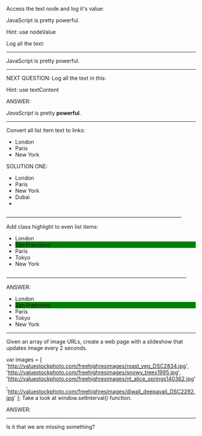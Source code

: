 

Access the text node and log it's value:

<div>
  <p>JavaScript is pretty powerful.</p>
</div>
Hint: use nodeValue

Log all the text:
_______________________________________________________________

<!DOCTYPE html>
<html>
<head>
  <meta charset="utf-8">
  <title>JS Bin</title>
  <style>
    .highlight {
      background-color: yellow;
    }
  </style>
  <script>
    setTimeout(function () {
      
     var x = document.getElementsByTagName("p")[0];
    textvalue = x.firstChild.nodeValue;
    console.log(textvalue);
      
    }, 0);
  </script>
</head>
<body>
  <div><p>JavaScript is pretty powerful.</p>
</body>
</html>

_________________________________________________________________________

NEXT QUESTION:
Log all the text in this:


Hint: use textContent

ANSWER:
<!DOCTYPE html>
<html>
<head>
  <meta charset="utf-8">
  <title>JS Bin</title>
  <style>
    .first {
      background-color: yellow;
    }
  </style>
  <script>
     setTimeout(function () {
    var c = document.querySelector("p").textContent;
  
    console.log(c);
   
      }, 0);
  </script>
</head>
<body>
  <div>
  <p><em>JavaScript</em> is pretty <strong>powerful</strong>.</p>
</div>
</body>
</html>



___________________________________________________________________________

Convert all list item text to links:

<ul>
  <li>London</li>
  <li>Paris</li>
  <li>New York</li>
</ul>

SOLUTION ONE:
<!DOCTYPE html>
<html>
<head>
  <meta charset="utf-8">
  <title>JS Bin</title>
  <style>
    .first {
      background-color: yellow;
    }
   
     
      }
    }
  </style>
  <script>
    setTimeout(function () {
     
      var frag = document.createDocumentFragment(); 
      var wantedElements = document.getElementsByTagName("li");
      console.log(wantedElements.length);   
      
      for (x=0;x<wantedElements.length;x++){    
        
          var aTag = document.createElement('a');      //create an a tag
          var aTaglink=document.createTextNode(wantedElements[x].outerText);
       //   aTag.appendChild(aTaglink);          //add the text to the tag
          aTag.href="wantedElements[x].outerText";  //add the ref to the tag
          frag.appendChild(aTag);           //add tag to new fragment
         console.log(wantedElements[x].outerText);
        // document.getElementsByTagName('li')[x].parentNode.removeChild;
         document.getElementsByTagName('li')[x].appendChild(frag);
         
      
      }
      
       
    }, 0);
  </script>
</head>
<body>
  <ul>
  <li>London</li>
  <li>Paris</li>
    <li>New York</li>
    <li>Dubai<li>
</ul>
</body>
</html>
_________________________________________________________________________

Add class highlight to even list items:

<ul>
  <li class="based-in">London</li>
  <li class="visited">San Francisco</li>
  <li>Paris</li>
  <li>Tokyo</li>
  <li class="going-to">New York</li>
</ul>
___________________________________________________________________________

ANSWER:

<!DOCTYPE html>
<html>
<head>
  <meta charset="utf-8">
  <title>JS Bin</title>
  <style>
  .first {
    background-color: yellow;}
   .visited{
      background-color:green;
    }
    
  </style>
  <script>
    setTimeout(function () {
     
     var highElements = document.getElementsByTagName("li");
      console.log(highElements.length);   
       
      for (var x=0;x<highElements.length;x++){
        if (x % 2===1){
          console.log(x);
          highElements[x].setAttribute("class","first");
        }
      }
      
    }, 0);
  </script>
</head>
<body>
<ul>
  <li >London</li>
  <li class="visited">San Francisco</li>
  <li>Paris</li>
  <li>Tokyo</li>
  <li >New York</li>
</ul>
</body>
</html>

__________________________________________________________________

Given an array of image URLs, create a web page with a slideshow that updates image every 2 seconds.

var images = [
  'http://valuestockphoto.com/freehighresimages/roast_veg_DSC2834.jpg',
  'http://valuestockphoto.com/freehighresimages/snowy_trees1995.jpg',
  'http://valuestockphoto.com/freehighresimages/nt_alice_springs140362.jpg',
  'http://valuestockphoto.com/freehighresimages/diwali_deepavali_DSC2292.jpg'
];
Take a look at window.setInterval() function.

ANSWER:
_____________________________________________________________________________
<!DOCTYPE html>
<html>
<head>
  <meta charset="utf-8">
  <title>JS Bin</title>
  <style>
    .first{
      background-color:yellow;
    }
  </style>
  <script>
    
   
    setInterval(function(){ 
  
     var images = [
  'http://valuestockphoto.com/freehighresimages/roast_veg_DSC2834.jpg',
  'http://valuestockphoto.com/freehighresimages/snowy_trees1995.jpg',
  'http://valuestockphoto.com/freehighresimages/nt_alice_springs140362.jpg',
  'http://valuestockphoto.com/freehighresimages/diwali_deepavali_DSC2292.jpg'];
      
   var img1 = document.createElement("img");
   var src1 = document.createAttribute("src");
      img1.setAttributeNode(src1); 
      img1.setAttribute("height","200px");
      img1.setAttribute("width","200px");
      img1.setAttribute("float","left");
      
    for (var count=0;count<4;count++){ 
      
      //  var elem = document.QuerySelectorAll("img");
      
        //img.parentNode.removeChild(elem);
     
      src1.nodeValue = images[count];
    }
   
   document.body.appendChild(img1);
       
    }, 2000);
   
    
  </script>
</head>
<body>
<p>
Is it that we are missing something?
  </p>
</body>
</html>
</html>
